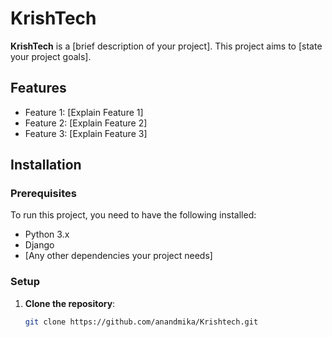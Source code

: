 # KrishTech

**KrishTech** is a [brief description of your project]. This project aims to [state your project goals].

## Features

- Feature 1: [Explain Feature 1]
- Feature 2: [Explain Feature 2]
- Feature 3: [Explain Feature 3]

## Installation

### Prerequisites

To run this project, you need to have the following installed:

- Python 3.x
- Django
- [Any other dependencies your project needs]

### Setup

1. **Clone the repository**:

   ```bash
   git clone https://github.com/anandmika/Krishtech.git
